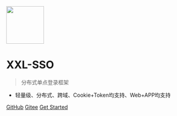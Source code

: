 <img src="https://raw.githubusercontent.com/xuxueli/xxl-job/master/doc/images/xxl-logo.png" width="100" >

# XXL-SSO

> 分布式单点登录框架

- 轻量级、分布式、跨域、Cookie+Token均支持、Web+APP均支持

[GitHub](https://github.com/xuxueli/xxl-sso/)
[Gitee](http://gitee.com/xuxueli0323/xxl-sso)
[Get Started](#《分布式单点登录框架XXL-SSO》)